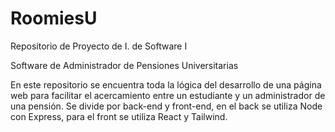 # RoomiesU
Repositorio de Proyecto de I. de Software I 

Software de Administrador de Pensiones Universitarias

En este repositorio se encuentra toda la lógica del desarrollo de una página web para facilitar el acercamiento entre un estudiante y un administrador de una pensión. Se divide por back-end y front-end, en el back se utiliza Node con Express, para el front se utiliza React y Tailwind.
